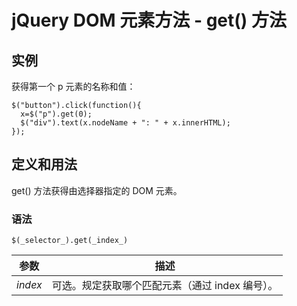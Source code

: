 # jQuery DOM 元素方法 - get() 方法



## 实例

获得第一个 p 元素的名称和值：

```
$("button").click(function(){
  x=$("p").get(0);
  $("div").text(x.nodeName + ": " + x.innerHTML);
});

```

## 定义和用法

get() 方法获得由选择器指定的 DOM 元素。

### 语法

```
$(_selector_).get(_index_)
```

| 参数 | 描述 |
| --- | --- |
| _index_ | 可选。规定获取哪个匹配元素（通过 index 编号）。 |



